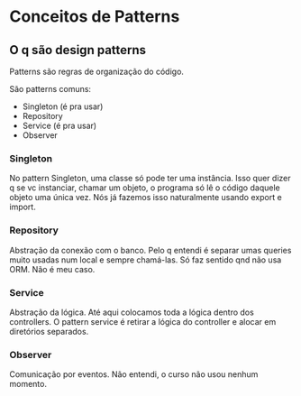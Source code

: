# Conceitos de Patterns

## O q são design patterns

Patterns são regras de organização do código.

São patterns comuns:
  - Singleton (é pra usar)
  - Repository
  - Service (é pra usar)
  - Observer

### Singleton

No pattern Singleton, uma classe só pode ter uma instância. Isso quer dizer q se vc instanciar, chamar um objeto, o programa só lê o código daquele objeto uma única vez. Nós já fazemos isso naturalmente usando export e import.

### Repository

Abstração da conexão com o banco. Pelo q entendi é separar umas queries muito usadas num local e sempre chamá-las. Só faz sentido qnd não usa ORM. Não é meu caso.

### Service

Abstração da lógica. Até aqui colocamos toda a lógica dentro dos controllers. O pattern service é retirar a lógica do controller e alocar em diretórios separados.

### Observer

Comunicação por eventos. Não entendi, o curso não usou nenhum momento.
